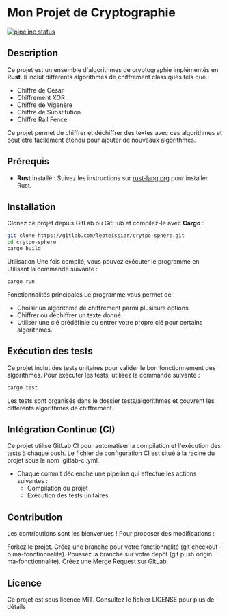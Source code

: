 # Mon Projet de Cryptographie

[![pipeline status](https://gitlab.com/leoteissier/crytpo-sphere/badges/main/pipeline.svg)](https://gitlab.com/leoteissier/crytpo-sphere/commits/main)

## Description

Ce projet est un ensemble d'algorithmes de cryptographie implémentés en **Rust**. Il inclut différents algorithmes de chiffrement classiques tels que :

- Chiffre de César
- Chiffrement XOR
- Chiffre de Vigenère
- Chiffre de Substitution
- Chiffre Rail Fence

Ce projet permet de chiffrer et déchiffrer des textes avec ces algorithmes et peut être facilement étendu pour ajouter de nouveaux algorithmes.

## Prérequis

- **Rust** installé : Suivez les instructions sur [rust-lang.org](https://www.rust-lang.org/tools/install) pour installer Rust.

## Installation

Clonez ce projet depuis GitLab ou GitHub et compilez-le avec **Cargo** :

```bash
git clone https://gitlab.com/leoteissier/crytpo-sphere.git
cd crytpo-sphere
cargo build
```

Utilisation
Une fois compilé, vous pouvez exécuter le programme en utilisant la commande suivante :

```bash
cargo run
```

Fonctionnalités principales
Le programme vous permet de :

- Choisir un algorithme de chiffrement parmi plusieurs options.
- Chiffrer ou déchiffrer un texte donné.
- Utiliser une clé prédéfinie ou entrer votre propre clé pour certains algorithmes.

## Exécution des tests

Ce projet inclut des tests unitaires pour valider le bon fonctionnement des algorithmes. Pour exécuter les tests, utilisez la commande suivante :

```bash
cargo test
```

Les tests sont organisés dans le dossier tests/algorithmes et couvrent les différents algorithmes de chiffrement.

## Intégration Continue (CI)

Ce projet utilise GitLab CI pour automatiser la compilation et l'exécution des tests à chaque push. Le fichier de configuration CI est situé à la racine du projet sous le nom .gitlab-ci.yml.

* Chaque commit déclenche une pipeline qui effectue les actions suivantes :
  - Compilation du projet
  - Exécution des tests unitaires

## Contribution

Les contributions sont les bienvenues ! Pour proposer des modifications :

Forkez le projet.
Créez une branche pour votre fonctionnalité (git checkout -b ma-fonctionnalite).
Poussez la branche sur votre dépôt (git push origin ma-fonctionnalite).
Créez une Merge Request sur GitLab.

## Licence

Ce projet est sous licence MIT. Consultez le fichier LICENSE pour plus de détails
